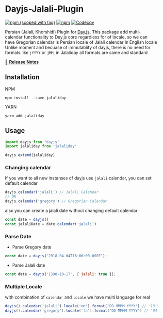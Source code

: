 # Dayjs-Jalali-Plugin
[![npm (scoped with tag)](https://img.shields.io/npm/v/jalaliday/latest.svg?style=flat-square)](https://npmjs.com/package/jalaliday)
[![npm](https://img.shields.io/npm/dt/jalaliday.svg?style=flat-square)](https://npmjs.com/package/jalaliday)
[![Codecov](https://img.shields.io/codecov/c/github/alibaba-aero/jalaliday.svg?style=flat-square)](https://codecov.io/gh/)

Persian (Jalali, Khorshidi) Plugin for [Day.js](https://github.com/iamkun/dayjs), This package add multi-calendar functionality to Day.js core regardless for of locale, so we can have Gregorian calendar is Persian locale of Jalali calendar in English locale
Unlike moment and becuase of immutablity of dayjs, there is no need for formats like `jYYYY` or `jMM`, in Jalaliday all formats are same and standard

>

[📖 **Release Notes**](./CHANGELOG.md)

## Installation
NPM
```
npm install --save jalaliday
```
YARN
```
yarn add jalaliday
```

## Usage
```javascript
import dayjs from 'dayjs'
import jalaliday from 'jalaliday'

dayjs.extend(jalaliday)
```

### Changing calendar
If you want to all new instanses of dayjs use `jalali` calendar, you can set default calendar
```javascript
dayjs.calendar('jalali') // Jalali Calendar
// OR
dayjs.calendar('gregory') // Gregorian Calendar
```
also you can create a jalali date without changing default calendar
```javascript
const date = dayjs()
const jalaliDate = date.calendar('jalali')
```

### Parse Date
- Parse Gregory date
```js
const date = dayjs('2018-04-04T16:00:00.000Z');
```
- Parse Jalali date
```js
const date = dayjs('1398-10-17', { jalali: true });
```

### Multiple Locale
with combination of `calendar` and `locale` we have multi language for real
```javascript
dayjs().calendar('jalali').locale('en').format('DD MMMM YYYY') // '13 Shahrivar 1397'
dayjs().calendar('gregory').locale('fa').format('DD MMMM YYYY') // '04 سپتامبر 2018'
```
